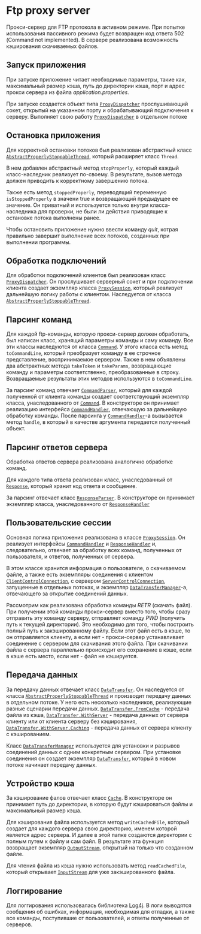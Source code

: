 # Ftp proxy server

Прокси-сервер для FTP протокола в активном режиме. 
При попытке использования пассивного режима будет возвращен код ответа 502 (Command not implemented).
В сервере реализована возможность кэширования скачиваемых файлов.

## Запуск приложения

При запуске приложение читает необходимые параметры, такие как, максимальный размер кэша, путь до директории кэша, порт и адрес прокси сервера из файла *application.properties*.

При запуске создается объект типа [`ProxyDispatcher`](https://github.com/KirillKhoroshkov/ftp-proxy-server/blob/master/src/main/kotlin/org/polykek/ftpproxyserver/proxy/ProxyDispatcher.kt) прослушивающий сокет, открытый на указанном порту и обрабатывающий подключения к серверу. Выполняет свою работу [`ProxyDispatcher`](https://github.com/KirillKhoroshkov/ftp-proxy-server/blob/master/src/main/kotlin/org/polykek/ftpproxyserver/proxy/ProxyDispatcher.kt) в отдельном потоке

## Остановка приложения

Для корректной остановки потоков был реализован абстрактный класс [`AbstractProperlyStoppableThread`](https://github.com/KirillKhoroshkov/ftp-proxy-server/blob/master/src/main/kotlin/org/polykek/ftpproxyserver/cuncurrent/AbstractProperlyStoppableThread.kt), который расширяет класс `Thread`.

В нем добавлен абстрактный метод `stopProperly`, который каждый класс-наследник реализует по-своему. В результате, вызов метода должен приводить к корректному завершению потока. 

Также есть метод `stoppedProperly`, переводящий переменную `isStoppedProperly` в значени true и возвращающий предыдущее ее значение. Он приватный и используется только внутри класса-наследника для проверки, не были ли действия приводящие к остановке потока выполнены ранее.

Чтобы остановить приложение нужно ввести команду *quit*, котрая правильно завершит выполнение всех потоков, созданных при выполнении программы.

## Обработка подключений

Для обработки подключений клиентов был реализован класс [`ProxyDispatcher`](https://github.com/KirillKhoroshkov/ftp-proxy-server/blob/master/src/main/kotlin/org/polykek/ftpproxyserver/proxy/ProxyDispatcher.kt). Он прослушивает серверный сокет и при подключении клиента создает экземпляр класса [`ProxySession`](https://github.com/KirillKhoroshkov/ftp-proxy-server/blob/master/src/main/kotlin/org/polykek/ftpproxyserver/proxy/ProxySession.kt), который реализует дальнейшую логику работы с клиентом. Наследуется от класса [`AbstractProperlyStoppableThread`](https://github.com/KirillKhoroshkov/ftp-proxy-server/blob/master/src/main/kotlin/org/polykek/ftpproxyserver/cuncurrent/AbstractProperlyStoppableThread.kt).

## Парсинг команд

Для каждой ftp-команды, которую прокси-сервер должен обработать, был написан класс, хранящий параметры команды и саму команду. Все эти классы наследуются от класса [`Command`](https://github.com/KirillKhoroshkov/ftp-proxy-server/blob/master/src/main/kotlin/org/polykek/ftpproxyserver/command/Command.kt). У этого класса есть метод `toCommandLine`, который преобразует команду в ее строчное представление, воспринимаемое сервером. Также в нем объявлены два абстрактных метода `takeToken` и `takeParams`, возвращающие команду и параметры соответственно, преобразованные в строку. Возвращаемые результаты этих методов используются в `toCommandLine`.

За парсинг команд отвечает [`CommandParser`](https://github.com/KirillKhoroshkov/ftp-proxy-server/blob/master/src/main/kotlin/org/polykek/ftpproxyserver/command/CommandParser.kt), который для каждой полученной от клиента команды создает соответствующий экземпляр класса, унаследованного от [`Command`](https://github.com/KirillKhoroshkov/ftp-proxy-server/blob/master/src/main/kotlin/org/polykek/ftpproxyserver/command/Command.kt). В конструкторе он принимает реализацию интерфейса [`CommandHandler`](https://github.com/KirillKhoroshkov/ftp-proxy-server/blob/master/src/main/kotlin/org/polykek/ftpproxyserver/command/CommandHandler.kt), отвечающую за дальнейшую обработку команды. После парсинга у [`CommandHandler`](https://github.com/KirillKhoroshkov/ftp-proxy-server/blob/master/src/main/kotlin/org/polykek/ftpproxyserver/command/CommandHandler.kt)-а вызывается метод `handle`, в который в качестве аргумента передается полученный объект.

## Парсинг ответов сервера

Обработка ответов сервера реализована аналогично обработке команд. 

Для каждого типа ответа реализован класс, унаследованный от [`Response`](https://github.com/KirillKhoroshkov/ftp-proxy-server/blob/master/src/main/kotlin/org/polykek/ftpproxyserver/response/Response.kt), который хранит код ответа и сообщение.

За парсинг отвечает класс [`ResponseParser`](https://github.com/KirillKhoroshkov/ftp-proxy-server/blob/master/src/main/kotlin/org/polykek/ftpproxyserver/response/ResponseParser.kt). В конструкторе он принимает экземпляр класса, унаследованного от [`ResponseHandler`](https://github.com/KirillKhoroshkov/ftp-proxy-server/blob/master/src/main/kotlin/org/polykek/ftpproxyserver/response/ResponseHandler.kt)

## Пользовательские сессии

Основная логика приложения реализована в классе [`ProxySession`](https://github.com/KirillKhoroshkov/ftp-proxy-server/blob/master/src/main/kotlin/org/polykek/ftpproxyserver/proxy/ProxySession.kt). Он реализует интерфейсы [`CommandHandler`](https://github.com/KirillKhoroshkov/ftp-proxy-server/blob/master/src/main/kotlin/org/polykek/ftpproxyserver/command/CommandHandler.kt) и [`ResponseHandler`](https://github.com/KirillKhoroshkov/ftp-proxy-server/blob/master/src/main/kotlin/org/polykek/ftpproxyserver/response/ResponseHandler.kt) и, следовательно, отвечает за обработку всех команд, полученных от пользователя, и ответов, полученных от сервера.

В этом классе хранится информация о пользователе, о скачиваемом файле, а также есть экземпляры соединения с клиентом [`ClientControlConnection`](https://github.com/KirillKhoroshkov/ftp-proxy-server/blob/master/src/main/kotlin/org/polykek/ftpproxyserver/proxy/ClientControlConnection.kt), с сервером [`ServerControlConnection`](https://github.com/KirillKhoroshkov/ftp-proxy-server/blob/master/src/main/kotlin/org/polykek/ftpproxyserver/proxy/ServerControlConnection.kt), запущенные в отдельных потоках, и экземпляр [`DataTransferManager`](https://github.com/KirillKhoroshkov/ftp-proxy-server/blob/master/src/main/kotlin/org/polykek/ftpproxyserver/proxy/DataTransferManager.kt)-a, отвечающего за открытие соединений данных.

Рассмотрим как реализована обработка команды *RETR* (скачать файл). При получении этой команды прокси-сервер вместо того, чтобы сразу отправить эту команду серверу, отправляет команду *PWD* (получить путь к текущей директории). Это необходимо для того, чтобы построить полный путь к закэшированному файлу. Если этот файл есть в кэше, то он отправляется клиенту, а если нет - прокси-сервер устанавливает соединение с сервером для скачивания этого файла. При скачивании файла с сервера параллельно происходит его сохранение в кэше, если в кэше есть место, если нет - файл не кэшируется.

## Передача данных

За передачу данных отвечает класс [`DataTransfer`](https://github.com/KirillKhoroshkov/ftp-proxy-server/blob/master/src/main/kotlin/org/polykek/ftpproxyserver/proxy/DataTransfer.kt). Он наследуется от класса [`AbstractProperlyStoppableThread`](https://github.com/KirillKhoroshkov/ftp-proxy-server/blob/master/src/main/kotlin/org/polykek/ftpproxyserver/cuncurrent/AbstractProperlyStoppableThread.kt) и производит передачу данных в отдельном потоке. У него есть несколько наследников, реализующие разные сценарии передачи данных. [`DataTransfer.FromCache`](https://github.com/KirillKhoroshkov/ftp-proxy-server/blob/master/src/main/kotlin/org/polykek/ftpproxyserver/proxy/DataTransfer.kt) - передача файла из кэша, [`DataTransfer.WithServer`](https://github.com/KirillKhoroshkov/ftp-proxy-server/blob/master/src/main/kotlin/org/polykek/ftpproxyserver/proxy/DataTransfer.kt) - передача данных от сервера клиенту или от клиента серверу без кэширования, [`DataTransfer.WithServer.Caching`](https://github.com/KirillKhoroshkov/ftp-proxy-server/blob/master/src/main/kotlin/org/polykek/ftpproxyserver/proxy/DataTransfer.kt) - передача данных от сервера клиенту с кэшированием.

Класс [`DataTransferManager`](https://github.com/KirillKhoroshkov/ftp-proxy-server/blob/master/src/main/kotlin/org/polykek/ftpproxyserver/proxy/DataTransferManager.kt) используется для установки и разрывов соединений данных с одним конкретным сервером. При установке соединения он создает экземпляр [`DataTransfer`](https://github.com/KirillKhoroshkov/ftp-proxy-server/blob/master/src/main/kotlin/org/polykek/ftpproxyserver/proxy/DataTransfer.kt), который в новом потоке начинает передачу данных.

## Устройство кэша

За кэширование фалов отвечает класс [`Cache`](https://github.com/KirillKhoroshkov/ftp-proxy-server/blob/master/src/main/kotlin/org/polykek/ftpproxyserver/cache/Cache.kt). В конструкторе он принимает путь до директории, в которую будут кэшироваться файлы и максимальный размер кэша.

Для кэширования файла используется метод `writeCachedFile`, который создает для каждого сервера свою директорию, именем которой является адрес сервера. И далее в этой папке создаются директории с полным путем к файлу и сам файл. В результате эта функция возвращает экземпляр [`OutputStream`](https://docs.oracle.com/javase/7/docs/api/java/io/OutputStream.html), открытый на только что созданном файле.

Для чтения файла из кэша нужно использовать метод `readCachedFile`, который открывает [`InputStream`](https://docs.oracle.com/javase/7/docs/api/java/io/InputStream.html) для уже закэшированного файла.

## Логгирование

Для логгирования использовалась библиотека [Log4j](https://logging.apache.org/log4j/2.x/). В логи выводятся сообщения об ошибках, информация, необходимая для отладки, а также все команды, поступившие от пользователей, и ответы полученные от серверов.
